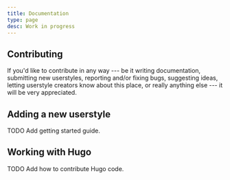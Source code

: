 ```yaml
---
title: Documentation
type: page
desc: Work in progress
---
```


## Contributing

If you'd like to contribute in any way --- be it writing documentation,
submitting new userstyles, reporting and/or fixing bugs, suggesting ideas,
letting userstyle creators know about this place, or really anything else ---
it will be very appreciated.

## Adding a new userstyle

TODO Add getting started guide.

## Working with Hugo

TODO Add how to contribute Hugo code.
